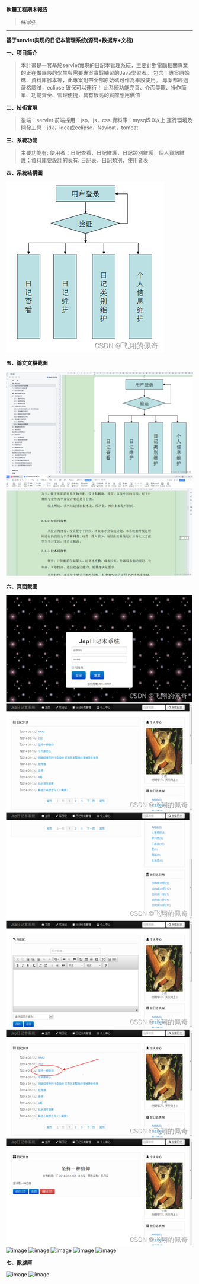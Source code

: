 __軟體工程期末報告__
>蘇家弘
---
__基于servlet实现的日记本管理系统(源码+数据库+文档)__

__一、项目简介__
>本計畫是一套基於servlet實現的日記本管理系統，主要針對電腦相關專業的正在做畢設的學生與需要專案實戰練習的Java學習者。 包含：專案原始碼、資料庫腳本等，此專案附帶全部原始碼可作為畢設使用。 專案都經過嚴格調試，eclipse 確保可以運行！ 此系統功能完善、介面美觀、操作簡單、功能齊全、管理便捷，具有很高的實際應用價值

__二、技術實現__
>後端：servlet 前端採用：jsp，js，css 資料庫：mysql5.0以上 運行環境及開發工具：jdk，idea或eclipse，Navicat，tomcat

__三、系統功能__
>主要功能有: 使用者：日記查看，日記維護，日記類別維護，個人資訊維護；資料庫要設計的表有: 日記表，日記類別，使用者表

__四、系統結構圖__

![image](https://github.com/gigi463682/se_20240111/blob/8cb13c4d31401a7b3c9a6c9c3063cda52660127c/se0111_png/21e2e499254e46fa96c00f5d1144693a.png)

__五、論文文檔截圖__

![image](https://github.com/gigi463682/se_20240111/blob/f1ea8eb5f98a71a2c9bc35f59ae67d7197c79e04/se0111_png/cc6ac2e1d88c4800b62eada2bce94ad0.png)
![image](https://github.com/gigi463682/se_20240111/blob/0f0799ad758669e41abbba0efb996ec020f7cce7/se0111_png/eab6e78749654274b11c3ed4ac9f707e.png)

__六、頁面截圖__

![image](https://github.com/gigi463682/se_20240111/blob/642e923addb8fa24e7715e060e65ed44a7d6988a/se0111_png/708c25e418e540e39f18158980b0d807.png)
![image](https://github.com/gigi463682/se_20240111/blob/6db803dc8c10f1abec9a9f715fd31657d33937bf/se0111_png/b9b863a39c2e4b75bf35f1065ebccd29.png)
![image](https://github.com/gigi463682/se_20240111/blob/0eabf66409a0a9be5c719b81562a4a98cee3e6c3/se0111_png/032eaae6d408496aa6f72f383e2b35ab.png)
![image](https://github.com/gigi463682/se_20240111/blob/76e0b3588277f52162adac221ae4be5b4e732828/se0111_png/949d94a1b4e24031aa58e9c1a5b0eeb8.png)
![image](https://github.com/gigi463682/se_20240111/blob/9b6053e74c3edb536d13e65a134adfbf04a57a34/se0111_png/801de0780c234ee0b3999c531e3ea08a.png)
![image](https://github.com/gigi463682/se_20240111/blob/12886e216cad37b175a9b6f7a35b21418c461197/se0111_png/3b9ae2f320b34c2f8978bf2752e118d1.png)
![image]()
![image]()
![image]()
![image]()
![image]()

__七、數據庫__

![image]()
![image]()
